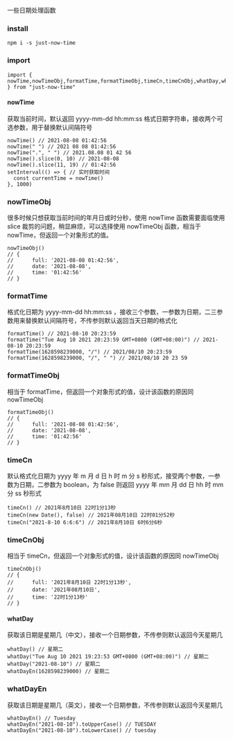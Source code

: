 一些日期处理函数

### install

```
npm i -s just-now-time
```

### import

```
import { nowTime,nowTimeObj,formatTime,formatTimeObj,timeCn,timeCnObj,whatDay,whatDayEn } from "just-now-time"
```

#### nowTime

获取当前时间，默认返回 yyyy-mm-dd hh:mm:ss 格式日期字符串，接收两个可选参数，用于替换默认间隔符号

```
nowTime() // 2021-08-08 01:42:56
nowTime(" ") // 2021 08 08 01:42:56
nowTime(".", " ") // 2021.08.08 01 42 56
nowTime().slice(0, 10) // 2021-08-08
nowTime().slice(11, 19) // 01:42:56
setInterval(() => { // 实时获取时间
  const currentTime = nowTime()
}, 1000)
```

### nowTimeObj

很多时候只想获取当前时间的年月日或时分秒，使用 nowTime 函数需要面临使用 slice 裁剪的问题，稍显麻烦，可以选择使用 nowTimeObj 函数，相当于 nowTime，但返回一个对象形式的值。

```
nowTimeObj()
// {
// 	    full: '2021-08-08 01:42:56',
//      date: '2021-08-08',
//      time: '01:42:56'
// }
```

### formatTime

格式化日期为 yyyy-mm-dd hh:mm:ss ，接收三个参数，一参数为日期，二三参数用来替换默认间隔符号，不传参则默认返回当天日期的格式化

```
formatTime() // 2021-08-10 20:23:59
formatTime("Tue Aug 10 2021 20:23:59 GMT+0800 (GMT+08:00)") // 2021-08-10 20:23:59
formatTime(1628598239000, "/") // 2021/08/10 20:23:59
formatTime(1628598239000, "/", " ") // 2021/08/10 20 23 59
```

### formatTimeObj

相当于 formatTime，但返回一个对象形式的值，设计该函数的原因同 nowTimeObj

```
formatTimeObj()
// {
// 	    full: '2021-08-08 01:42:56',
//      date: '2021-08-08',
//      time: '01:42:56'
// }
```

### timeCn

默认格式化日期为 yyyy 年 m 月 d 日 h 时 m 分 s 秒形式，接受两个参数，一参数为日期，二参数为 boolean，为 false 则返回 yyyy 年 mm 月 dd 日 hh 时 mm 分 ss 秒形式

```
timeCn() // 2021年8月10日 22时1分13秒
timeCn(new Date(), false) // 2021年08月10日 22时01分52秒
timeCn("2021-8-10 6:6:6") // 2021年8月10日 6时6分6秒
```

### timeCnObj

相当于 timeCn，但返回一个对象形式的值，设计该函数的原因同 nowTimeObj

```
timeCnObj()
// {
// 	    full: '2021年8月10日 22时1分13秒',
//      date: '2021年08月10日',
//      time: '22时1分13秒'
// }
```

#### whatDay

获取该日期是星期几（中文），接收一个日期参数，不传参则默认返回今天星期几

```
whatDay() // 星期二
whatDay("Tue Aug 10 2021 19:23:53 GMT+0800 (GMT+08:00)") // 星期二
whatDay("2021-08-10") // 星期二
whatDayEn(1628598239000) // 星期二
```

### whatDayEn

获取该日期是星期几（英文），接收一个日期参数，不传参则默认返回今天星期几

```
whatDayEn() // Tuesday
whatDayEn("2021-08-10").toUpperCase() // TUESDAY
whatDayEn("2021-08-10").toLowerCase() // tuesday
```

###
